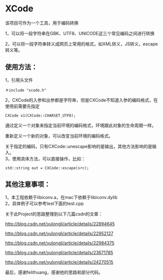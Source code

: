 # XCode

该项目可作为一个工具，用于编码转换

1，可以将一段字符串在GBK、UTF8、UNICODE这三个常见编码之间进行转换

2，可以将一段字符串转义成网页上常用的格式，如XML转义，JS转义，escape转义等。

## 使用方法：
1，引用头文件

	＃include "xcode.h"
2，CXCode的入参和出参都是字符串，但是CXCode不知道入参的编码格式，在使用前需要先指定

	CXCode x1(CXCode::CHARSET_UTF8);
   通过定义一个对象来指定当前环境的编码格式，环境跟此对象的生命周期一样。
   
   重新定义一个新的对象，可以改变当前环境的编码格式。 

   关于指定的编码，只有CXCode::unescape影响的是输出，其他方法影响的是输入。   
3，使用具体方法，可以直接操作，比如：

	std::string out = CXCode::escape(src);

## 其他注意事项：
1，本工程依赖于libiconv.a，在mac下依赖于libiconv.dylib  
2，具体例子可以参考test下面的test.cpp  	


关于此Project的思路整理到以下几篇csdn的文章：

<http://blog.csdn.net/yulongli/article/details/22894645>

<http://blog.csdn.net/yulongli/article/details/22952127>

<http://blog.csdn.net/yulongli/article/details/22984375>

<http://blog.csdn.net/yulongli/article/details/23671785>

<http://blog.csdn.net/yulongli/article/details/24270515>

最后，感谢felithuang，感谢他的思路和部分代码。
